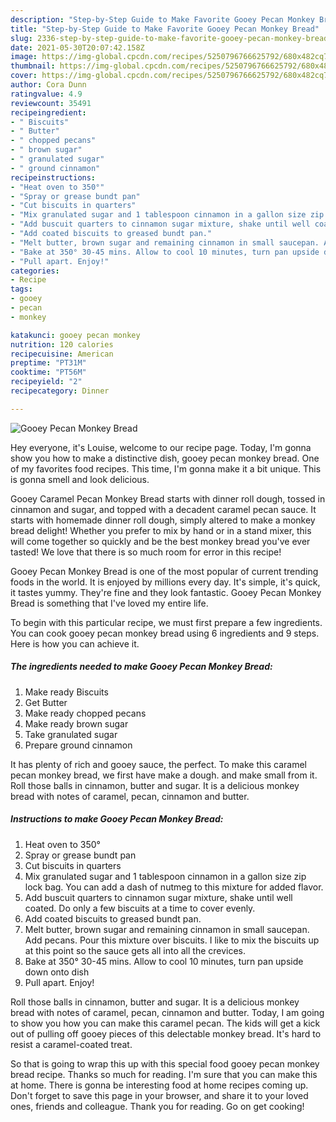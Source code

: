 ```yaml
---
description: "Step-by-Step Guide to Make Favorite Gooey Pecan Monkey Bread"
title: "Step-by-Step Guide to Make Favorite Gooey Pecan Monkey Bread"
slug: 2336-step-by-step-guide-to-make-favorite-gooey-pecan-monkey-bread
date: 2021-05-30T20:07:42.158Z
image: https://img-global.cpcdn.com/recipes/5250796766625792/680x482cq70/gooey-pecan-monkey-bread-recipe-main-photo.jpg
thumbnail: https://img-global.cpcdn.com/recipes/5250796766625792/680x482cq70/gooey-pecan-monkey-bread-recipe-main-photo.jpg
cover: https://img-global.cpcdn.com/recipes/5250796766625792/680x482cq70/gooey-pecan-monkey-bread-recipe-main-photo.jpg
author: Cora Dunn
ratingvalue: 4.9
reviewcount: 35491
recipeingredient:
- " Biscuits"
- " Butter"
- " chopped pecans"
- " brown sugar"
- " granulated sugar"
- " ground cinnamon"
recipeinstructions:
- "Heat oven to 350°"
- "Spray or grease bundt pan"
- "Cut biscuits in quarters"
- "Mix granulated sugar and 1 tablespoon cinnamon in a gallon size zip lock bag. You can add a dash of nutmeg to this mixture for added flavor."
- "Add buscuit quarters to cinnamon sugar mixture, shake until well coated. Do only a few biscuits at a time to cover evenly."
- "Add coated biscuits to greased bundt pan."
- "Melt butter, brown sugar and remaining cinnamon in small saucepan. Add pecans. Pour this mixture over biscuits. I like to mix the biscuits up at this point so the sauce gets all into all the crevices."
- "Bake at 350° 30-45 mins. Allow to cool 10 minutes, turn pan upside down onto dish"
- "Pull apart. Enjoy!"
categories:
- Recipe
tags:
- gooey
- pecan
- monkey

katakunci: gooey pecan monkey 
nutrition: 120 calories
recipecuisine: American
preptime: "PT31M"
cooktime: "PT56M"
recipeyield: "2"
recipecategory: Dinner

---
```



![Gooey Pecan Monkey Bread](https://img-global.cpcdn.com/recipes/5250796766625792/680x482cq70/gooey-pecan-monkey-bread-recipe-main-photo.jpg)

Hey everyone, it's Louise, welcome to our recipe page. Today, I'm gonna show you how to make a distinctive dish, gooey pecan monkey bread. One of my favorites food recipes. This time, I'm gonna make it a bit unique. This is gonna smell and look delicious.

Gooey Caramel Pecan Monkey Bread starts with dinner roll dough, tossed in cinnamon and sugar, and topped with a decadent caramel pecan sauce. It starts with homemade dinner roll dough, simply altered to make a monkey bread delight! Whether you prefer to mix by hand or in a stand mixer, this will come together so quickly and be the best monkey bread you&#39;ve ever tasted! We love that there is so much room for error in this recipe!

Gooey Pecan Monkey Bread is one of the most popular of current trending foods in the world. It is enjoyed by millions every day. It's simple, it's quick, it tastes yummy. They're fine and they look fantastic. Gooey Pecan Monkey Bread is something that I've loved my entire life.


To begin with this particular recipe, we must first prepare a few ingredients. You can cook gooey pecan monkey bread using 6 ingredients and 9 steps. Here is how you can achieve it.

<!--inarticleads1-->

##### The ingredients needed to make Gooey Pecan Monkey Bread:

1. Make ready  Biscuits
1. Get  Butter
1. Make ready  chopped pecans
1. Make ready  brown sugar
1. Take  granulated sugar
1. Prepare  ground cinnamon


It has plenty of rich and gooey sauce, the perfect. To make this caramel pecan monkey bread, we first have make a dough. and make small from it. Roll those balls in cinnamon, butter and sugar. It is a delicious monkey bread with notes of caramel, pecan, cinnamon and butter. 

<!--inarticleads2-->

##### Instructions to make Gooey Pecan Monkey Bread:

1. Heat oven to 350°
1. Spray or grease bundt pan
1. Cut biscuits in quarters
1. Mix granulated sugar and 1 tablespoon cinnamon in a gallon size zip lock bag. You can add a dash of nutmeg to this mixture for added flavor.
1. Add buscuit quarters to cinnamon sugar mixture, shake until well coated. Do only a few biscuits at a time to cover evenly.
1. Add coated biscuits to greased bundt pan.
1. Melt butter, brown sugar and remaining cinnamon in small saucepan. Add pecans. Pour this mixture over biscuits. I like to mix the biscuits up at this point so the sauce gets all into all the crevices.
1. Bake at 350° 30-45 mins. Allow to cool 10 minutes, turn pan upside down onto dish
1. Pull apart. Enjoy!


Roll those balls in cinnamon, butter and sugar. It is a delicious monkey bread with notes of caramel, pecan, cinnamon and butter. Today, I am going to show you how you can make this caramel pecan. The kids will get a kick out of pulling off gooey pieces of this delectable monkey bread. It&#39;s hard to resist a caramel-coated treat. 

So that is going to wrap this up with this special food gooey pecan monkey bread recipe. Thanks so much for reading. I'm sure that you can make this at home. There is gonna be interesting food at home recipes coming up. Don't forget to save this page in your browser, and share it to your loved ones, friends and colleague. Thank you for reading. Go on get cooking!
